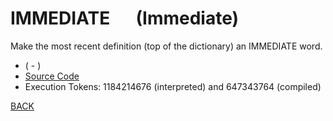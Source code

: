 # IMMEDIATE &emsp; (Immediate)
Make the most recent definition (top of the dictionary) an IMMEDIATE word.
* ( - )
* [Source Code](../words/core/Immediate.cs)
* Execution Tokens: 1184214676 (interpreted) and 647343764 (compiled)


[BACK](builtins.md#Immediate)
